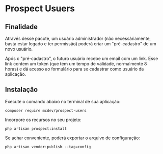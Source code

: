 # Prospect Usuers

## Finalidade

Através desse pacote, um usuário administrador (não necessáriamente, basta estar logado e ter permissão) poderá criar um "pré-cadastro" de um novo usuário. 

Após o "pré-cadastro", o futuro usuário recebe um email com um link. Esse link contem um token (que tem um tempo de validade, normalmente 8 horas) e dá acesso ao formulário para se cadastrar como usuário da aplicação.

## Instalação

Execute o comando abaixo no terminal de sua aplicação:

```
composer require mcdev/prospect-users
```

Incorpore os recursos no seu projeto:

```
php artisan prospect:install
```

Se achar conveniente, poderá exportar o arquivo de configuração:

```
php artisan vendor:publish --tag=config
```

